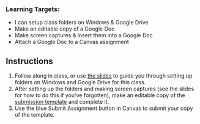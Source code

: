 [//]: # (<iframe src="https://douglasurner.github.io/GDP1/units/0/assignments/0.3-file-management/" width="100%" height="666px">)

[slides]: <https://docs.google.com/presentation/d/1zJmtdDnmQRV3EGJmrbH-KD3jCNIKWZ4JMhLld1g2s04/edit?usp=sharing>
[template]: <https://docs.google.com/document/d/1IJZF60y5gNUdFc8RB4CfkjxKRk4lOJ0WrMFUE5ph4xY/edit?usp=sharing>

### Learning Targets:

* I can setup class folders on Windows & Google Drive
* Make an editable copy of a Google Doc
* Make screen captures & insert them into a Google Doc
* Attach a Google Doc to a Canvas assignment

## Instructions

1. Follow along in class, or use [the slides][slides] to guide you through setting up folders on Windows and Google Drive for this class.
1. After setting up the folders and making screen captures (see the slides for how to do this if you've forgotten), make an editable copy of the [submission template][template] and complete it.
1. Use the blue Submit Assignment button in Canvas to submit your copy of the template.
